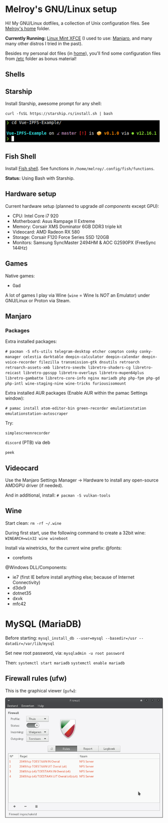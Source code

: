 # Melroy's GNU/Linux setup

Hi! My GNU/Linux dotfiles, a collection of Unix configuration files. See [Melroy's home](home/melroy) folder.

**Currently Running:** [Linux Mint XFCE](https://www.linuxmint.com/edition.php?id=278) (I used to use: [Manjaro](https://manjaro.org/get-manjaro/), and many many other distros I tried in the past).

Besides my personal dot files (in [home](home/melroy)), you'll find some configuration files from [/etc](etc) folder as bonus material!

## Shells

## Starship

Install Starship, awesome prompt for any shell:

`curl -fsSL https://starship.rs/install.sh | bash`

![Starship in action](starship.png)

## Fish Shell

Install [Fish shell](https://fishshell.com/). See functions in `/home/melroy/.config/fish/functions`.

**Status:** Using Bash with Starship.

## Hardware setup

Current hardware setup (planned to upgrade *all components* except GPU):

* CPU: Intel Core i7 920 
* Motherboard: Asus Rampage II Extreme
* Memory: Corsair XMS Dominator 6GB DDR3 triple kit 
* Videocard: AMD Radeon RX 580
* Storage: Corsair F120 Force Series SSD 120GB
* Monitors: Samsung SyncMaster 2494HM & AOC G2590PX (FreeSync 144Hz)

## Games

Native games:

* 0ad

A lot of games I play via Wine (`wine` = Wine Is *NOT* an Emulator) under GNU/Linux or Proton via Steam.

## Manjaro

### Packages

Extra installed packages:

`# pacman -S nfs-utils telegram-desktop etcher compton conky conky-manager celestia darktable deepin-calculator deepin-calendar deepin-voice-recorder filezilla transmission-gtk dnsutils retroarch retroarch-assets-xmb libretro-snes9x libretro-shaders-cg libretro-reicast libretro-ppsspp libretro-overlays libretro-mupen64plus libretro-gambatte libretro-core-info nginx mariadb php php-fpm php-gd php-intl wine-staging-nine wine-tricks furiousisomount`

Extra installed AUR packages (Enable AUR within the pamac Settings window):

`# pamac install atom-editor-bin green-recorder emulationstation emulationstation-autoscraper`

Try:

`simplescreenrecorder`

`discord` (PTB) via deb

`peek`

## Videocard

Use the Manjaro Settings Manager -> Hardware to install any open-source AMDGPU driver (if needed).

And in additional, install:
`# pacman -S vulkan-tools`

## Wine
Start clean:
`rm -rf ~/.wine`

During first start, use the following command to create a 32bit wine:
`WINEARCH=win32 wine wineboot`

Install via winetricks, for the current wine prefix:
@fonts:
* corefonts

@Windows DLL/Components:
* ie7 (first IE before install anything else; because of Internet Connectivity)
* d3dx9
* dotnet35
* dxvk
* mfc42

# MySQL (MariaDB)
Before starting:
`mysql_install_db --user=mysql --basedir=/usr --datadir=/var/lib/mysql`

Set new root password, via:
`mysqladmin -u root password`

Then:
`systemctl start mariadb`
`systemctl enable mariadb`

## Firewall rules (ufw)

This is the graphical viewer (`gufw`):

![Firewall rules](firewall_rules.png)
